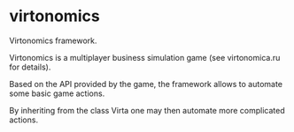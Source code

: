 # virtonomics
Virtonomics framework.

Virtonomics is a multiplayer business simulation game (see virtonomica.ru for details).

Based on the API provided by the game, the framework allows to automate some basic game actions.

By inheriting from the class Virta one may then automate more complicated actions.
